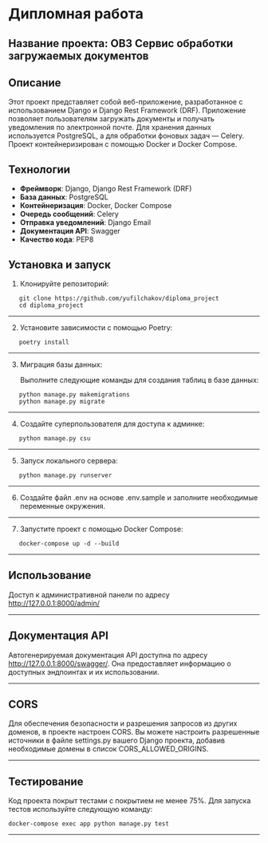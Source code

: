 # Дипломная работа 

## Название проекта: OB3 Сервис обработки загружаемых документов

## Описание
Этот проект представляет собой веб-приложение, разработанное с использованием 
Django и Django Rest Framework (DRF). Приложение позволяет пользователям загружать документы и получать 
уведомления по электронной почте. Для хранения данных используется PostgreSQL, а для обработки фоновых 
задач — Celery. Проект контейнеризирован с помощью Docker и Docker Compose.

## Технологии
- **Фреймворк**: Django, Django Rest Framework (DRF)
- **База данных**: PostgreSQL
- **Контейнеризация**: Docker, Docker Compose
- **Очередь сообщений**: Celery
- **Отправка уведомлений**: Django Email
- **Документация API**: Swagger
- **Качество кода**: PEP8

## Установка и запуск
1. Клонируйте репозиторий:
```
   git clone https://github.com/yufilchakov/diploma_project
   cd diploma_project
```
********************************
2. Установите зависимости с помощью Poetry:
```
   poetry install
```
********************************
3. Миграция базы данных:

   Выполните следующие команды для создания таблиц в базе данных:
```
   python manage.py makemigrations
   python manage.py migrate
```
********************************
4. Создайте суперпользователя для доступа к админке:
```
   python manage.py csu
```
********************************
5. Запуск локального сервера:
```
   python manage.py runserver
```
********************************
6. Создайте файл .env на основе .env.sample и заполните необходимые переменные окружения.
********************************
7. Запустите проект с помощью Docker Compose:
```
   docker-compose up -d --build
```
********************************
## Использование
Доступ к административной панели по адресу http://127.0.0.1:8000/admin/
********************************
## Документация API
Автогенерируемая документация API доступна по адресу http://127.0.0.1:8000/swagger/. 
Она предоставляет информацию о доступных эндпоинтах и их использовании.
********************************
## CORS
Для обеспечения безопасности и разрешения запросов из других доменов, в проекте настроен CORS.
Вы можете настроить разрешенные источники в файле settings.py вашего Django проекта, 
добавив необходимые домены в список CORS_ALLOWED_ORIGINS.
********************************
## Тестирование
Код проекта покрыт тестами с покрытием не менее 75%. 
Для запуска тестов используйте следующую команду:
```
docker-compose exec app python manage.py test
```
********************************